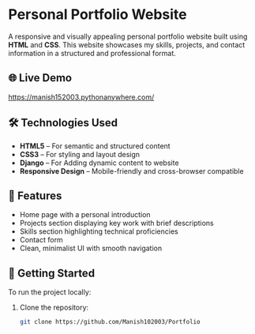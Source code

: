# Personal Portfolio Website

A responsive and visually appealing personal portfolio website built using **HTML** and **CSS**. This website showcases my skills, projects, and contact information in a structured and professional format.

## 🌐 Live Demo

https://manish152003.pythonanywhere.com/  

## 🛠️ Technologies Used

- **HTML5** – For semantic and structured content
- **CSS3** – For styling and layout design
- **Django** – For Adding dynamic content to website
- **Responsive Design** – Mobile-friendly and cross-browser compatible

## 📁 Features

- Home page with a personal introduction
- Projects section displaying key work with brief descriptions
- Skills section highlighting technical proficiencies
- Contact form
- Clean, minimalist UI with smooth navigation

## 🚀 Getting Started

To run the project locally:

1. Clone the repository:
   ```bash
   git clone https://github.com/Manish102003/Portfolio
